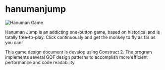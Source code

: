 # hanumanjump
![Hanuman Game](https://github.com/user-attachments/assets/2c8d9b7f-13ed-4eca-8305-cc0fcfcff97f)

Hanuman Jump is an addicting one-button game, based on historical and is totally free-to-play. Click continuously and get the monkey to fly as far as you can!

This game design document is develop using Construct 2. The program implements several GOF design patterns to accomplish more efficient performance and code readability. 
